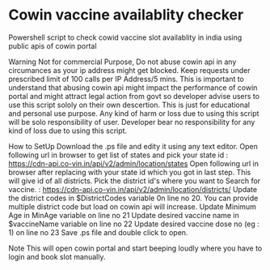  # Cowin vaccine availablity checker
 Powershell script to check cowid vaccine slot availablity in india using public apis of cowin portal

 Warning
 Not for commercial Purpose, Do not abuse cowin api in any circumances as your ip address might get blocked.
 Keep requests under prescribed limit of 100 calls per IP Address/5 mins. This is important to understand that abusing cowin api might impact the performance of cowin portal 
 and might attract legal action from govt so developer advise users to use this script sololy on their own descertion. 
 This is just for educational and personal use purpose. Any kind of harm or loss due to using this script will be solo responsibility of user.
 Developer bear no responsibility for any kind of loss due to using this script.

 How to SetUp
 Download the .ps file and edity it using any text editor.
 Open following url in browser to get list of states and pick your state id : https://cdn-api.co-vin.in/api/v2/admin/location/states
 Open following url in browser  after replacing <stateid> with your state id which you got in last step. This will give id of all districts. 
 Pick the district id's where you want to  Search for vaccine. : https://cdn-api.co-vin.in/api/v2/admin/location/districts/<stateid>
 Update the district codes in $DistrictCodes variable 0n line no 20. You can provide multiple district code but load on cowin api will increase.
 Update Minimum Age in MinAge variable on line no 21
 Update desired vaccine name in $vaccineName variable on line no 22
 Update desired vaccine dose no (eg : 1) on line no 23
 Save .ps file and double click to open. 

 Note
 This will open cowin portal and start beeping loudly where you have to login and book slot manually.
